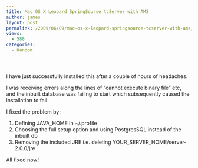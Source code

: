 ```yaml
---
title: Mac OS X Leopard SpringSource tcServer with AMS
author: james
layout: post
permalink: /2009/06/09/mac-os-x-leopard-springsource-tcserver-with-ams/
views:
  - 588
categories:
  - Random
---
```

# 

I have just successfully installed this after a couple of hours of headaches.

I was receiving errors along the lines of “cannot execute binary file” etc, and the inbuilt database was failing to start which subsequently caused the installation to fail.

I fixed the problem by:

1.  Defining JAVA_HOME in ~/.profile
2.  Choosing the full setup option and using PostgresSQL instead of the inbuilt db
3.  Removing the included JRE i.e. deleting YOUR\_SERVER\_HOME/server-2.0.0/jre

All fixed now!